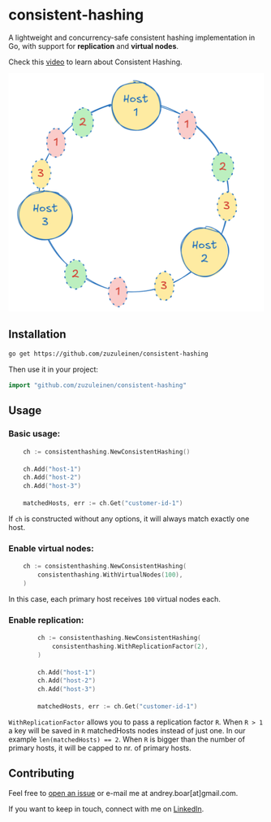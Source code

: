 # consistent-hashing

A lightweight and concurrency-safe consistent hashing implementation in Go,
with support for **replication** and **virtual nodes**.

Check this [video](https://www.youtube.com/watch?v=vccwdhfqIrI) to learn about Consistent Hashing.

![img.png](img.png)

## Installation

```bash
go get https://github.com/zuzuleinen/consistent-hashing
```

Then use it in your project:

```go
import "github.com/zuzuleinen/consistent-hashing"
```

## Usage 

### Basic usage:

```go
	ch := consistenthashing.NewConsistentHashing()

	ch.Add("host-1")
	ch.Add("host-2")
	ch.Add("host-3")

	matchedHosts, err := ch.Get("customer-id-1")
```

If `ch` is constructed without any options, it will always match exactly one host.

### Enable virtual nodes:

```go
    ch := consistenthashing.NewConsistentHashing(
        consistenthashing.WithVirtualNodes(100),
    )
```

In this case, each primary host receives `100` virtual nodes each. 


### Enable replication:

```go
		ch := consistenthashing.NewConsistentHashing(
			consistenthashing.WithReplicationFactor(2),
		)

        ch.Add("host-1")
        ch.Add("host-2")
        ch.Add("host-3")

        matchedHosts, err := ch.Get("customer-id-1")
```

`WithReplicationFactor` allows you to pass a replication factor `R`. 
When `R > 1` a key will be saved in `R` matchedHosts nodes instead of just one. In our example `len(matchedHosts) == 2`.
When `R` is bigger than the number of primary hosts, it will be capped to nr. of primary hosts.

## Contributing

Feel free to [open an issue](https://github.com/zuzuleinen/consistent-hashing/issues/new) or e-mail me at andrey.boar[at]gmail.com.

If you want to keep in touch, connect with me on [LinkedIn](https://www.linkedin.com/in/andrei-boar/).